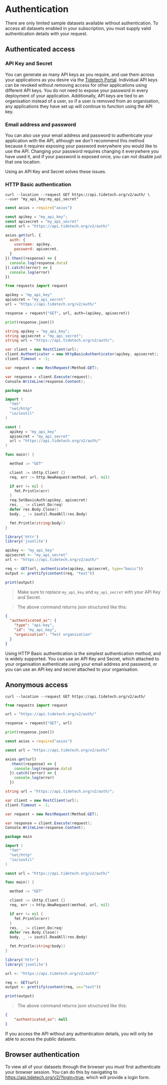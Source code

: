 # Authentication

There are only limited sample datasets available without authentication. To access all datasets enabled in your subscription, you must supply valid authentication details with your request.


## Authenticated access


### API Key and Secret

You can generate as many API keys as you require, and use them across your applications as you desire via the <a href='https://portal.tidetech.org'>Tidetech Portal</a>. Individual API keys can be revoked without removing access for other applications using different API keys. You do not need to expose your password in every deployment of your application. Additionally, API keys are tied to an organisation instead of a user, so if a user is removed from an organisation, any applications they have set up will continue to function using the API key.


### Email address and password

You can also use your email address and password to authenticate your application with the API, although we don't recommend this method because it requires exposing your password everywhere you would like to use the API. Changing your password requires changing it everywhere you have used it, and if your password is exposed once, you can not disable just that one location.

Using an API Key and Secret solves these issues.


### HTTP Basic authentication

```shell
curl --location --request GET https://api.tidetech.org/v2/auth/ \
--user "my_api_key:my_api_secret"
```

```javascript
const axios = require("axios")

const apikey = "my_api_key";
const apisecret = "my_api_secret"
const url = "https://api.tidetech.org/v2/auth/"

axios.get(url, {
  auth: {
    username: apikey,
    password: apisecret,
  }
}).then((response) => {
  console.log(response.data)
}).catch((error) => {
  console.log(error)
})
```

```python
from requests import request

apikey = "my_api_key"
apisecret = "my_api_secret"
url = "https://api.tidetech.org/v2/auth/"

response = request("GET", url, auth=(apikey, apisecret))

print(response.json())
```

```csharp
string apikey = "my_api_key";
string apisecret = "my_api_secret";
string url = "https://api.tidetech.org/v2/auth/";

var client = new RestClient(url);
client.Authenticator = new HttpBasicAuthenticator(apikey, apisecret);
client.Timeout = -1;

var request = new RestRequest(Method.GET);

var response = client.Execute(request);
Console.WriteLine(response.Content);
```

```go
package main

import (
  "fmt"
  "net/http"
  "io/ioutil"
)

const (
  apikey = "my_api_key"
  apisecret = "my_api_secret"
  url = "https://api.tidetech.org/v2/auth/"
)

func main() {

  method := "GET"

  client := &http.Client {}
  req, err := http.NewRequest(method, url, nil)

  if err != nil {
    fmt.Println(err)
  }
  req.SetBasicAuth(apikey, apisecret)
  res, _ := client.Do(req)
  defer res.Body.Close()
  body, _ := ioutil.ReadAll(res.Body)

  fmt.Println(string(body))
}
```

```r
library('httr')
library('jsonlite')

apikey <- "my_api_key"
apisecret <- "my_api_secret"
url <- "https://api.tidetech.org/v2/auth/"

req <- GET(url, authenticate(apikey, apisecret, type="basic"))
output <- prettify(content(req, "text"))

print(output)
```

> Make sure to replace `my_api_key` and `my_api_secret` with your API Key and Secret.

> The above command returns json structured like this:

```json
{
  "authenticated_as": {
    "type": "api-key",
    "id": "my_api_key",
    "organisation": "Test organisation"
  }
}
```

Using HTTP Basic authentication is the simplest authentication method, and is widely supported. You can use an API Key and Secret, which  attached to your organisation authenticate using your email address and password, or you can use an API key and secret attached to your organisation.


## Anonymous access

```shell
curl --location --request GET https://api.tidetech.org/v2/auth/
```

```python
from requests import request

url = "https://api.tidetech.org/v2/auth/"

response = request("GET", url)

print(response.json())
```

```javascript
const axios = require("axios")

const url = "https://api.tidetech.org/v2/auth/"

axios.get(url)
  .then((response) => {
    console.log(response.data)
  }).catch((error) => {
    console.log(error)
  })
```

```csharp
string url = "https://api.tidetech.org/v2/auth/";

var client = new RestClient(url);
client.Timeout = -1;

var request = new RestRequest(Method.GET);

var response = client.Execute(request);
Console.WriteLine(response.Content);
```

```go
package main

import (
  "fmt"
  "net/http"
  "io/ioutil"
)

const url = "https://api.tidetech.org/v2/auth/"

func main() {

  method := "GET"

  client := &http.Client {}
  req, err := http.NewRequest(method, url, nil)

  if err != nil {
    fmt.Println(err)
  }
  res, _ := client.Do(req)
  defer res.Body.Close()
  body, _ := ioutil.ReadAll(res.Body)

  fmt.Println(string(body))
}
```

```r
library('httr')
library('jsonlite')

url <- "https://api.tidetech.org/v2/auth/"

req <- GET(url)
output <- prettify(content(req, as="text"))

print(output)
```

> The above command returns json structured like this:

```json
{
    "authenticated_as": null
}
```

If you access the API without any authentication details, you will only be able to access the public datasets.


## Browser authentication

To view all of your datasets through the browser you must first authenticate your browser session. You can do this by navigating to <a href='https://api.tidetech.org/v2/?login=true'>https://api.tidetech.org/v2/?login=true</a>, which will provide a login form.
